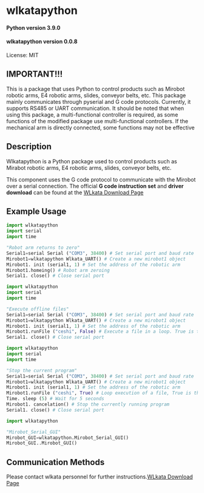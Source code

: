 # wlkatapython

#### Python version 3.9.0
#### wlkatapython version 0.0.8

License: MIT


## IMPORTANT!!!

This is a package that uses Python to control products such as Mirobot robotic arms, E4 robotic arms, slides, conveyor belts, etc. This package mainly communicates through pyserial and G code protocols. Currently, it supports RS485 or UART communication. It should be noted that when using this package, a multi-functional controller is required, as some functions of the modified package use multi-functional controllers. If the mechanical arm is directly connected, some functions may not be effective


## Description

Wlkatapython is a Python package used to control products such as Mirabot robotic arms, E4 robotic arms, slides, conveyor belts, etc.



This component uses the G code protocol to communicate with the Mirobot over a serial connection. The official **G code instruction set** and **driver download** can be found at the [WLkata Download Page](https://www.wlkata.com/pages/download-center)

## Example Usage

```python
import wlkatapython
import serial
import time

"Robot arm returns to zero"
Serial1=serial Serial ("COM3", 38400) # Set serial port and baud rate
Mirobot1=wlkatapython Wlkata_UART() # Create a new mirobot1 object
Mirobot1. init (serial1, 1) # Set the address of the robotic arm
Mirobot1.homeing() # Robot arm zeroing
Serial1. close() # Close serial port
```
```python
import wlkatapython
import serial
import time

"Execute offline files"
Serial1=serial Serial ("COM3", 38400) # Set serial port and baud rate
Mirobot1=wlkatapython Wlkata_UART() # Create a new mirobot1 object
Mirobot1. init (serial1, 1) # Set the address of the robotic arm
Mirobot1.runFile ("ceshi", False) # Execute a file in a loop. True is the loop execution file, and False is the single execution file
Serial1. close() # Close serial port
```
```python
import wlkatapython
import serial
import time

"Stop the current program"
Serial1=serial Serial ("COM3", 38400) # Set serial port and baud rate
Mirobot1=wlkatapython Wlkata_UART() # Create a new mirobot1 object
Mirobot1. init (serial1, 1) # Set the address of the robotic arm
Mirobot1.runFile ("ceshi", True) # Loop execution of a file, True is the loop execution file, False is the single execution file
Time. sleep (5) # Wait for 5 seconds
Mirobot1. cancelation() # Stop the currently running program
Serial1. close() # Close serial port
```
```python
import wlkatapython

"Mirobot_Serial_GUI"
Mirobot_GUI=wlkatapython.Mirobot_Serial_GUI()
Mirobot_GUI..Mirobot_GUI()
```

## Communication Methods

Please contact wlkata personnel for further instructions.[WLkata Download Page](https://www.wlkata.com/pages/download-center)
